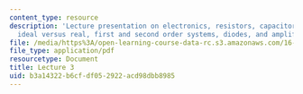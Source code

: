 ```yaml
---
content_type: resource
description: 'Lecture presentation on electronics, resistors, capacitors, inductors:
  ideal versus real, first and second order systems, diodes, and amplifiers.'
file: /media/https%3A/open-learning-course-data-rc.s3.amazonaws.com/16-682-prototyping-avionics-spring-2006/b3a14322b6cfdf052922acd98dbb8985_lect3.pdf
file_type: application/pdf
resourcetype: Document
title: Lecture 3
uid: b3a14322-b6cf-df05-2922-acd98dbb8985
---
```

